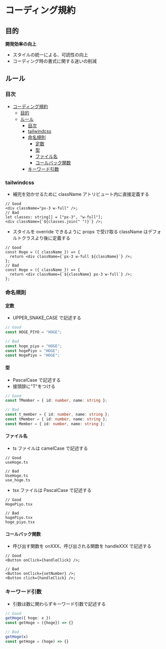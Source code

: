# コーディング規約

## 目的

**開発効率の向上**

- スタイルの統一による、可読性の向上
- コーディング時の書式に関する迷いの削減

## ルール

### 目次

- [コーディング規約](#コーディング規約)
  - [目的](#目的)
  - [ルール](#ルール)
    - [目次](#目次)
    - [tailwindcss](#tailwindcss)
    - [命名規則](#命名規則)
      - [定数](#定数)
      - [型](#型)
      - [ファイル名](#ファイル名)
      - [コールバック関数](#コールバック関数)
    - [キーワード引数](#キーワード引数)

<a name="tailwindcss"></a>

### tailwindcss

- 補完を効かせるために className アトリビュート内に直接定義する

```tsx
// Good
<div className="px-3 w-full" />;
// Bad
let classes: string[] = ["px-3", "w-full"];
<div className={`${classes.join(" ")}`} />;
```

- スタイルを override できるように props で受け取る className はデフォルトクラスより後に定義する

```tsx
// Good
const Hoge = ({ className }) => {
  return <div className={`px-3 w-full ${className}`} />;
};
// Bad
const Hoge = ({ className }) => {
  return <div className={`${className} px-3 w-full`} />;
};
```

### 命名規則

#### 定数

- UPPER_SNAKE_CASE で記述する

```ts
// Good
const HOGE_PIYO = "HOGE";

// Bad
const hoge_piyo = "HOGE";
const hogePiyo = "HOGE";
const HogePiyo = "HOGE";
```

#### 型

- PascalCase で記述する
- 接頭辞に"T"をつける

```ts
// Good
const TMember = { id: number, name: string };

// Bad
const t_member = { id: number, name: string };
const tMember = { id: number, name: string };
const Member = { id: number, name: string };
```

#### ファイル名

- ts ファイルは camelCase で記述する

```
// Good
useHoge.ts

// Bad
UseHoge.ts
use_hoge.ts
```

- tsx ファイルは PascalCase で記述する

```
// Good
HogePiyo.tsx

// Bad
hogePiyo.tsx
hoge_piyo.tsx
```

#### コールバック関数

- 呼び出す関数を onXXX、呼び出される関数を handleXXX で記述する

```tsx
// Good
<Button onClick={handleClick} />;

// Bad
<Button onClick={setNumber} />;
<Button click={handleClick} />;
```

### キーワード引数

- 引数は数に関わらずキーワード引数で記述する

```.ts
// Good
getHoge({ hoge: x })
const getHoge = ({hoge}) => {}

// Bad
getHoge(x)
const getHoge = (hoge) => {}
```
